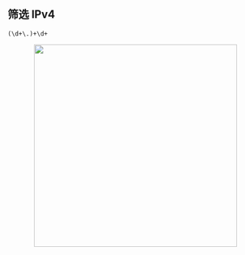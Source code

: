 ## 筛选 IPv4

    (\d+\.)+\d+

<p align="center"><img src="https://cdn.jsdelivr.net/gh/zb9678/img@main/up1/11.29:21:50:21.png" style="width:400px;"></p>